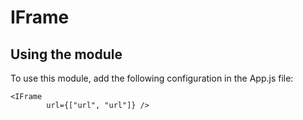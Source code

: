 # IFrame


## Using the module

To use this module, add the following configuration in the App.js file:
```
<IFrame 
        url={["url", "url"]} />
```
